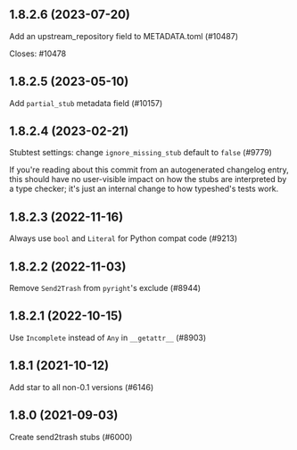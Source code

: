 ## 1.8.2.6 (2023-07-20)

Add an upstream_repository field to METADATA.toml (#10487)

Closes: #10478

## 1.8.2.5 (2023-05-10)

Add `partial_stub` metadata field (#10157)

## 1.8.2.4 (2023-02-21)

Stubtest settings: change `ignore_missing_stub` default to `false` (#9779)

If you're reading about this commit from an autogenerated changelog entry, this should have no user-visible impact on how the stubs are interpreted by a type checker; it's just an internal change to how typeshed's tests work.

## 1.8.2.3 (2022-11-16)

Always use `bool` and `Literal` for Python compat code (#9213)

## 1.8.2.2 (2022-11-03)

Remove `Send2Trash` from `pyright`'s exclude (#8944)

## 1.8.2.1 (2022-10-15)

Use `Incomplete` instead of `Any` in `__getattr__` (#8903)

## 1.8.1 (2021-10-12)

Add star to all non-0.1 versions (#6146)

## 1.8.0 (2021-09-03)

Create send2trash stubs (#6000)

